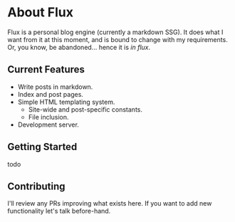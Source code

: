 # About Flux

Flux is a personal blog engine (currently a markdown SSG). It does what I want from it at this moment, and is bound to change with my requirements. Or, you know, be abandoned... hence it is _in flux_.

## Current Features

- Write posts in markdown.
- Index and post pages.
- Simple HTML templating system.
  - Site-wide and post-specific constants.
  - File inclusion.
- Development server.

<!-- Images -->

## Getting Started

<!-- How to get source, build a site, and host it. -->

todo

## Contributing

I'll review any PRs improving what exists here. If you want to add new functionality let's talk before-hand.
